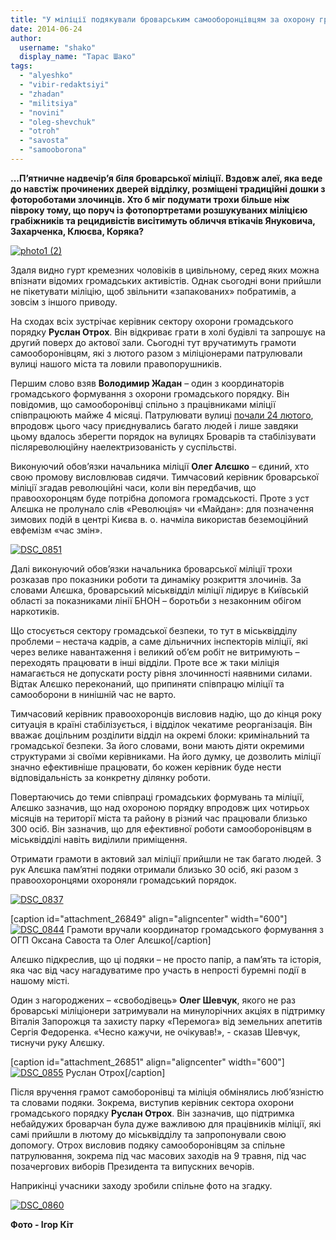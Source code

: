 ```yaml
---
title: "У міліції подякували броварським самооборонцівцям за охорону громадського порядку"
date: 2014-06-24
author: 
  username: "shako"
  display_name: "Тарас Шако"
tags: 
  - "alyeshko"
  - "vibir-redaktsiyi"
  - "zhadan"
  - "militsiya"
  - "novini"
  - "oleg-shevchuk"
  - "otroh"
  - "savosta"
  - "samooborona"
---
```


**...П’ятничне надвечір’я біля броварської міліції. Вздовж алеї, яка веде до навстіж прочинених дверей відділку, розміщені традиційні дошки з фотороботами злочинців. Хто б міг подумати трохи більше ніж півроку тому, що поруч із фотопортретами розшукуваних міліцією грабіжників та рецидивістів висітимуть обличчя втікачів Януковича, Захарченка, Клюєва, Коряка?**

[![photo1 (2)](https://mpz.brovary.org/wp-content/uploads/2014/06/photo1-2.jpg)](https://mpz.brovary.org/wp-content/uploads/2014/06/photo1-2.jpg)

Здаля видно гурт кремезних чоловіків в цивільному, серед яких можна впізнати відомих громадських активістів. Однак сьогодні вони прийшли не пікетувати міліцію, щоб звільнити «запакованих» побратимів, а зовсім з іншого приводу.

На сходах всіх зустрічає керівник сектору охорони громадського порядку **Руслан Отрох**. Він відкриває грати в холі будівлі та запрошує на другий поверх до актової зали. Сьогодні тут вручатимуть грамоти самооборонівцям, які з лютого разом з міліціонерами патрулювали вулиці нашого міста та ловили правопорушників.

Першим слово взяв **Володимир Жадан** – один з координаторів громадського формування з охорони громадського порядку. Він повідомив, що самооборонівці спільно з працівниками міліції співпрацюють майже 4 місяці. Патрулювати вулиці [почали 24 лютого](https://mpz.brovary.org/yak-deputat-oksyutenko-brovarsku-samooboronu-koordinuye/), впродовж цього часу приєднувались багато людей і лише завдяки цьому вдалось зберегти порядок на вулицях Броварів та стабілізувати післяреволюційну наелектризованість у суспільстві.

Виконуючий обов’язки начальника міліції **Олег Алєшко** – єдиний, хто свою промову висловлював сидячи. Тимчасовий керівник броварської міліції згадав революційні часи, коли він передбачив, що правоохоронцям буде потрібна допомога громадськості. Проте з уст Алєшка не пролунало слів «Революція» чи «Майдан»: для позначення зимових подій в центрі Києва в. о. начміла використав беземоційний евфемізм «час змін».

[![DSC_0851](https://mpz.brovary.org/wp-content/uploads/2014/06/DSC_0851.jpg)](https://mpz.brovary.org/wp-content/uploads/2014/06/DSC_0851.jpg)

Далі виконуючий обов’язки начальника броварської міліції трохи розказав про показники роботи та динаміку розкриття злочинів. За словами Алєшка, броварський міськвідділ міліції лідирує в Київській області за показниками лінії БНОН – боротьби з незаконним обігом наркотиків.

Що стосується сектору громадської безпеки, то тут в міськвідділу проблеми – нестача кадрів, а саме дільничних інспекторів міліції, які через велике навантаження і великий об’єм робіт не витримують – переходять працювати в інші відділи. Проте все ж таки міліція намагається не допускати росту рівня злочинності наявними силами. Відтак Алєшко переконаний, що припиняти співпрацю міліції та самооборони в нинішній час не варто.

Тимчасовий керівник правоохоронців висловив надію, що до кінця року ситуація в країні стабілізується, і відділок чекатиме реорганізація. Він вважає доцільним розділити відділ на окремі блоки: кримінальний та громадської безпеки. За його словами, вони мають діяти окремими структурами зі своїми керівниками. На його думку, це дозволить міліції значно ефективніше працювати, бо кожен керівник буде нести відповідальність за конкретну ділянку роботи.

Повертаючись до теми співпраці громадських формувань та міліції, Алєшко зазначив, що над охороною порядку впродовж цих чотирьох місяців на території міста та району в різний час працювали близько 300 осіб. Він зазначив, що для ефективної роботи самооборонівцям в міськвідділі навіть виділили приміщення.

Отримати грамоти в актовий зал міліції прийшли не так багато людей. З рук Алєшка пам’ятні подяки отримали близько 30 осіб, які разом з правоохоронцями охороняли громадський порядок.

[![DSC_0837](https://mpz.brovary.org/wp-content/uploads/2014/06/DSC_0837.jpg)](https://mpz.brovary.org/wp-content/uploads/2014/06/DSC_0837.jpg)

\[caption id="attachment\_26849" align="aligncenter" width="600"\][![DSC_0844](https://mpz.brovary.org/wp-content/uploads/2014/06/DSC_0844.jpg)](https://mpz.brovary.org/wp-content/uploads/2014/06/DSC_0844.jpg) Грамоти вручали координатор громадського формування з ОГП Оксана Савоста та Олег Алєшко\[/caption\]

Алєшко підкреслив, що ці подяки – не просто папір, а пам’ять та історія, яка час від часу нагадуватиме про участь в непрості буремні події в нашому місті.

Один з нагороджених – «свободівець» **Олег Шевчук**, якого не раз броварські міліціонери затримували на минулорічних акціях в підтримку Віталія Запорожця та захисту парку «Перемога» від земельних апетитів Сергія Федоренка. «Чесно кажучи, не очікував!», - сказав Шевчук, тиснучи руку Алєшку.

\[caption id="attachment\_26851" align="aligncenter" width="600"\][![DSC_0855](https://mpz.brovary.org/wp-content/uploads/2014/06/DSC_0855.jpg)](https://mpz.brovary.org/wp-content/uploads/2014/06/DSC_0855.jpg) Руслан Отрох\[/caption\]

Після вручення грамот самоборонівці та міліція обмінялись люб’язністю та словами подяки. Зокрема, виступив керівник сектора охорони громадського порядку **Руслан Отрох**. Він зазначив, що підтримка небайдужих броварчан була дуже важливою для працівників міліції, які самі прийшли в лютому до міськвідділу та запропонували свою допомогу. Отрох висловив подяку самооборонівцям за спільне патрулювання, зокрема під час масових заходів на 9 травня, під час позачергових виборів Президента та випускних вечорів.

Наприкінці учасники заходу зробили спільне фото на згадку.

[![DSC_0860](https://mpz.brovary.org/wp-content/uploads/2014/06/DSC_0860.jpg)](https://mpz.brovary.org/wp-content/uploads/2014/06/DSC_0860.jpg)

**Фото - Ігор Кіт**
